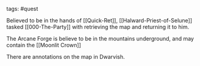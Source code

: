 tags: #quest

Believed to be in the hands of [[Quick-Ret]], [[Halward-Priest-of-Selune]] tasked [[000-The-Party]] with retrieving the map and returning it to him.

The Arcane Forge is believe to be in the mountains underground, and may contain the [[Moonlit Crown]]

There are annotations on the map in Dwarvish.